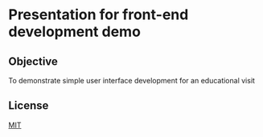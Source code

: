 # Presentation for front-end development demo 

## Objective
To demonstrate simple user interface development for an educational visit

## License
[MIT](https://choosealicense.com/licenses/mit/)
